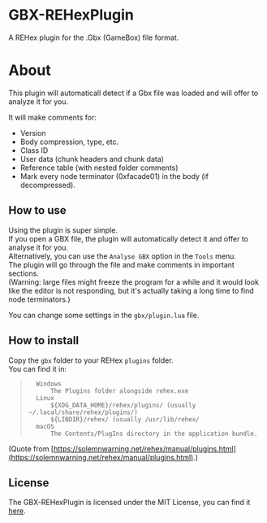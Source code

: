 # GBX-REHexPlugin
A REHex plugin for the .Gbx (GameBox) file format.  
  
# About
This plugin will automaticall detect if a Gbx file was loaded and will offer to analyze it for you.  
  
It will make comments for:
- Version
- Body compression, type, etc.
- Class ID
- User data (chunk headers and chunk data)
- Reference table (with nested folder comments)
- Mark every node terminator (0xfacade01) in the body (if decompressed).

## How to use
Using the plugin is super simple.  
If you open a GBX file, the plugin will automatically detect it and offer to analyse it for you.  
Alternatively, you can use the `Analyse GBX` option in the `Tools` menu.  
The plugin will go through the file and make comments in important sections.  
(Warning: large files might freeze the program for a while and it would look like the editor is not responding, but it's actually taking a long time to find node terminators.)  
  
You can change some settings in the `gbx/plugin.lua` file.  
  
## How to install
Copy the `gbx` folder to your REHex `plugins` folder.  
You can find it in:
> ``` 
>   Windows
>       The Plugins folder alongside rehex.exe
>   Linux
>       ${XDG_DATA_HOME}/rehex/plugins/ (usually ~/.local/share/rehex/plugins/)
>       ${LIBDIR}/rehex/ (usually /usr/lib/rehex/
>   macOS
>       The Contents/PlugIns directory in the application bundle.
>```
(Quote from [https://solemnwarning.net/rehex/manual/plugins.html](https://solemnwarning.net/rehex/manual/plugins.html).)

## License
The GBX-REHexPlugin is licensed under the MIT License, you can find it [here](https://github.com/GreffMASTER/GBX-REHexPlugin/blob/main/LICENSE).

